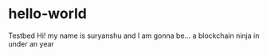 # hello-world
Testbed
Hi! my name is suryanshu and I am gonna be...
a blockchain ninja in under an year
